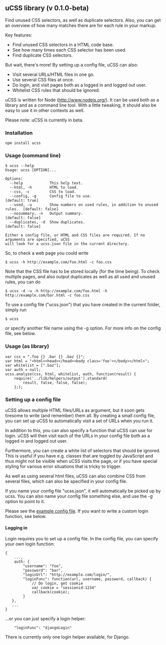 ## uCSS library (v 0.1.0-beta)
Find unused CSS selectors, as well as duplicate selectors. Also, you can get an overview of how many matches there are for each rule in your markup.

Key features:
* Find unused CSS selectors in a HTML code base.
* See how many times each CSS selector has been used.
* Find duplicate CSS selectors.

But wait, there's more! By setting up a config file, uCSS can also:
* Visit several URLs/HTML files in one go.
* Use several CSS files at once.
* Do login, and visit pages both as a logged in and logged out user.
* Whitelist CSS rules that should be ignored.

uCSS is written for Node (http://www.nodejs.org/). It can be used both as a library and as a command line tool. With a little tweaking, it should also be easy to use it in other contexts as well.

Please note: uCSS is currently in beta.

### Installation

`npm install ucss`

### Usage (command line)

```
$ ucss --help
Usage: ucss [OPTION]...

Options:
  --help            This help text.                                         
  --html, -h        HTML to load.                                           
  --css, -c         CSS to load.                                            
  --config, -g      Config file to use.                                       [default: true]
  --used, -u        Show numbers on used rules, in addition to unused rules.  [default: false]
  --nosummary, -n   Output summary.                                           [default: false]
  --duplicates, -d  Show duplicates.                                          [default: false]

Either a config file, or HTML and CSS files are required. If no arguments are specified, uCSS
will look for a ucss.json file in the current directory.
```
So, to check a web page you could write
```
$ ucss -h http://example.com/foo.html -c foo.css
```
Note that the CSS file has to be stored locally (for the time being). To check multiple pages, and also output duplicates as well as all used and unused rules, you can do
```
$ ucss -d -u -h http://example.com/foo.html -h http://example.com/bar.html -c foo.css
```
To use a config file ("ucss.json") that you have created in the current folder, simply run
```
$ ucss
```
or specify another file name using the -g option. For more info on the config file, see below.

### Usage (as library)

```
var css = ".foo {} .bar {} .baz {}";
var html = "<html><head></head><body class='foo'></body></html>";
var whitelist = [".baz"];
var auth = null;
ucss.analyze(css, html, whitelist, auth, function(result) {
    require('../lib/helpers/output').standard(
        result, false, false, false);
    };);
```

### Setting up a config file
uCSS allows multiple HTML files/URLs as argument, but it soon gets tiresome to write (and remember) them all. By creating a small config file, you can set up uCSS to automatically visit a set of URLs when you run it.

In addition to this, you can also specify a function that uCSS can use for login. uCSS will then visit each of the URLs in your config file both as a logged in and logged out user.

Furthermore, you can create a white list of selectors that should be ignored. This is useful if you have e.g. classes that are toggled by JavaScript and thus might not be visible when uCSS visits the page, or if you have special styling for various error situations that is tricky to trigger.

As well as using several html files, uCSS can also combine CSS from several files, which can also be specified in your config file.

If you name your config file "ucss.json", it will automatically be picked up by ucss. You can also name your config file something else, and use the -g option to point to it.

Please see the [example config file](https://github.com/operasoftware/ucss/blob/master/examples/ucss.json). If you want to write a custom login function, see below.

#### Logging in
Login requires you to set up a config file. In the config file, you can specify your own login function:

```
{
    ...,
    auth: {
        "username": "foo",
        "password": "bar",
        "loginUrl": "http://example.com/login/",
        "loginFunc": function(url, username, password, callback) {
            // Do login, get cookie
            var cookie = "sessionid:1234"
            callback(cookie);
        }
   },
   ...
}

```
...or you can just specify a login helper:

```
    "loginFunc": "djangoLogin"
```
There is currently only one login helper available, for Django.